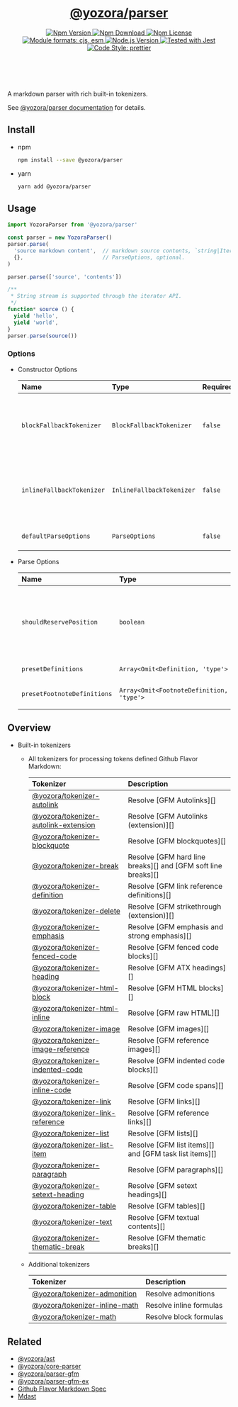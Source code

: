<!-- :begin use tokenizer/banner -->

<header>
  <h1 align="center">
    <a href="https://github.com/yozorajs/yozora/tree/main/packages/parser#readme">@yozora/parser</a>
  </h1>
  <div align="center">
    <a href="https://www.npmjs.com/package/@yozora/parser">
      <img
        alt="Npm Version"
        src="https://img.shields.io/npm/v/@yozora/parser.svg"
      />
    </a>
    <a href="https://www.npmjs.com/package/@yozora/parser">
      <img
        alt="Npm Download"
        src="https://img.shields.io/npm/dm/@yozora/parser.svg"
      />
    </a>
    <a href="https://www.npmjs.com/package/@yozora/parser">
      <img
        alt="Npm License"
        src="https://img.shields.io/npm/l/@yozora/parser.svg"
      />
    </a>
    <a href="#install">
      <img
        alt="Module formats: cjs, esm"
        src="https://img.shields.io/badge/module_formats-cjs%2C%20esm-green.svg"
      />
    </a>
    <a href="https://github.com/nodejs/node">
      <img
        alt="Node.js Version"
        src="https://img.shields.io/node/v/@yozora/parser"
      />
    </a>
    <a href="https://github.com/facebook/jest">
      <img
        alt="Tested with Jest"
        src="https://img.shields.io/badge/tested_with-jest-9c465e.svg"
      />
    </a>
    <a href="https://github.com/prettier/prettier">
      <img
        alt="Code Style: prettier"
        src="https://img.shields.io/badge/code_style-prettier-ff69b4.svg?style=flat-square"
      />
    </a>
  </div>
</header>
<br/>

<!-- :end -->

A markdown parser with rich built-in tokenizers.

See [@yozora/parser documentation][docpage] for details.

<!-- :begin use parser/usage -->

## Install

* npm

  ```bash
  npm install --save @yozora/parser
  ```

* yarn

  ```bash
  yarn add @yozora/parser
  ```


## Usage

```typescript
import YozoraParser from '@yozora/parser'

const parser = new YozoraParser()
parser.parse(
  'source markdown content',  // markdown source contents, `string|Iterable<string>`
  {},                         // ParseOptions, optional.
)

parser.parse(['source', 'contents'])

/**
 * String stream is supported through the iterator API.
 */
function* source () {
  yield 'hello',
  yield 'world',
}
parser.parse(source())
```

### Options

* Constructor Options

  Name                      | Type                      | Required  | Description
  :-------------------------|:--------------------------|:----------|:------------
  `blockFallbackTokenizer`  | `BlockFallbackTokenizer`  | `false`   | Fallback tokenizer on processing block structure phase
  `inlineFallbackTokenizer` | `InlineFallbackTokenizer` | `false`   | Fallback tokenizer on processing inline structure phase
  `defaultParseOptions`     | `ParseOptions`            | `false`   | Default options for `parse()`

* Parse Options

  Name                        | Type                                      | Required  | Description
  :---------------------------|:------------------------------------------|:----------|:------------
  `shouldReservePosition`     | `boolean`                                 | `false`   | Whether it is necessary to reserve the position in the YastNode produced
  `presetDefinitions`         | `Array<Omit<Definition, 'type'>`          | `false`   | Preset definitions
  `presetFootnoteDefinitions` | `Array<Omit<FootnoteDefinition, 'type'>`  | `false`   | Preset footnote definitions

<!-- :end -->

## Overview

* Built-in tokenizers

  - All tokenizers for processing tokens defined Github Flavor Markdown:

    Tokenizer                                 | Description
    :-----------------------------------------|:----------------------------------------------------
    [@yozora/tokenizer-autolink][]            | Resolve [GFM Autolinks][]
    [@yozora/tokenizer-autolink-extension][]  | Resolve [GFM Autolinks (extension)][]
    [@yozora/tokenizer-blockquote][]          | Resolve [GFM blockquotes][]
    [@yozora/tokenizer-break][]               | Resolve [GFM hard line breaks][] and [GFM soft line breaks][]
    [@yozora/tokenizer-definition][]          | Resolve [GFM link reference definitions][]
    [@yozora/tokenizer-delete][]              | Resolve [GFM strikethrough (extension)][]
    [@yozora/tokenizer-emphasis][]            | Resolve [GFM emphasis and strong emphasis][]
    [@yozora/tokenizer-fenced-code][]         | Resolve [GFM fenced code blocks][]
    [@yozora/tokenizer-heading][]             | Resolve [GFM ATX headings][]
    [@yozora/tokenizer-html-block][]          | Resolve [GFM HTML blocks][]
    [@yozora/tokenizer-html-inline][]         | Resolve [GFM raw HTML][]
    [@yozora/tokenizer-image][]               | Resolve [GFM images][]
    [@yozora/tokenizer-image-reference][]     | Resolve [GFM reference images][]
    [@yozora/tokenizer-indented-code][]       | Resolve [GFM indented code blocks][]
    [@yozora/tokenizer-inline-code][]         | Resolve [GFM code spans][]
    [@yozora/tokenizer-link][]                | Resolve [GFM links][]
    [@yozora/tokenizer-link-reference][]      | Resolve [GFM reference links][]
    [@yozora/tokenizer-list][]                | Resolve [GFM lists][]
    [@yozora/tokenizer-list-item][]           | Resolve [GFM list items][] and [GFM task list items][]
    [@yozora/tokenizer-paragraph][]           | Resolve [GFM paragraphs][]
    [@yozora/tokenizer-setext-heading][]      | Resolve [GFM setext headings][]
    [@yozora/tokenizer-table][]               | Resolve [GFM tables][]
    [@yozora/tokenizer-text][]                | Resolve [GFM textual contents][]
    [@yozora/tokenizer-thematic-break][]      | Resolve [GFM thematic breaks][]

  * Additional tokenizers

    Tokenizer                                 | Description
    :-----------------------------------------|:----------------------------------------------------
    [@yozora/tokenizer-admonition][]          | Resolve admonitions
    [@yozora/tokenizer-inline-math][]         | Resolve inline formulas
    [@yozora/tokenizer-math][]                | Resolve block formulas


## Related

* [@yozora/ast][]
* [@yozora/core-parser][]
* [@yozora/parser-gfm][]
* [@yozora/parser-gfm-ex][]
* [Github Flavor Markdown Spec][gfm-spec]
* [Mdast][mdast-homepage]

<!-- :begin use tokenizer/definitions -->

[live-examples]: https://yozora.guanghechen.com/docs/package/parser#live-examples
[docpage]: https://yozora.guanghechen.com/docs/package/parser
[homepage]: https://github.com/yozorajs/yozora/tree/main/packages/parser#readme
[gfm-spec]: https://github.github.com/gfm
[mdast-homepage]: https://github.com/syntax-tree/mdast

[@yozora/ast]:                                https://github.com/yozorajs/yozora/tree/main/packages/ast#readme
[@yozora/core-parser]:                        https://github.com/yozorajs/yozora/tree/main/packages/core-parser#readme
[@yozora/parser]:                             https://github.com/yozorajs/yozora/tree/main/packages/parser#readme
[@yozora/parser-gfm]:                         https://github.com/yozorajs/yozora/tree/main/packages/parser-gfm#readme
[@yozora/parser-gfm-ex]:                      https://github.com/yozorajs/yozora/tree/main/packages/parser-gfm-ex#readme
[@yozora/tokenizer-admonition]:               https://github.com/yozorajs/yozora/tree/main/tokenizers/admonition#readme
[@yozora/tokenizer-autolink]:                 https://github.com/yozorajs/yozora/tree/main/tokenizers/autolink#readme
[@yozora/tokenizer-autolink-extension]:       https://github.com/yozorajs/yozora/tree/main/tokenizers/autolink-extension#readme
[@yozora/tokenizer-blockquote]:               https://github.com/yozorajs/yozora/tree/main/tokenizers/blockquote#readme
[@yozora/tokenizer-break]:                    https://github.com/yozorajs/yozora/tree/main/tokenizers/break#readme
[@yozora/tokenizer-definition]:               https://github.com/yozorajs/yozora/tree/main/tokenizers/definition#readme
[@yozora/tokenizer-delete]:                   https://github.com/yozorajs/yozora/tree/main/tokenizers/delete#readme
[@yozora/tokenizer-emphasis]:                 https://github.com/yozorajs/yozora/tree/main/tokenizers/emphasis#readme
[@yozora/tokenizer-fenced-block]:             https://github.com/yozorajs/yozora/tree/main/tokenizers/fenced-block#readme
[@yozora/tokenizer-fenced-code]:              https://github.com/yozorajs/yozora/tree/main/tokenizers/fenced-code#readme
[@yozora/tokenizer-footnote]:                 https://github.com/yozorajs/yozora/tree/main/tokenizers/footnote#readme
[@yozora/tokenizer-footnote-definition]:      https://github.com/yozorajs/yozora/tree/main/tokenizers/footnote-definition#readme
[@yozora/tokenizer-footnote-reference]:       https://github.com/yozorajs/yozora/tree/main/tokenizers/footnote-reference#readme
[@yozora/tokenizer-heading]:                  https://github.com/yozorajs/yozora/tree/main/tokenizers/heading#readme
[@yozora/tokenizer-html-block]:               https://github.com/yozorajs/yozora/tree/main/tokenizers/html-block#readme
[@yozora/tokenizer-html-inline]:              https://github.com/yozorajs/yozora/tree/main/tokenizers/html-inline#readme
[@yozora/tokenizer-image]:                    https://github.com/yozorajs/yozora/tree/main/tokenizers/image#readme
[@yozora/tokenizer-image-reference]:          https://github.com/yozorajs/yozora/tree/main/tokenizers/image-reference#readme
[@yozora/tokenizer-indented-code]:            https://github.com/yozorajs/yozora/tree/main/tokenizers/indented-code#readme
[@yozora/tokenizer-inline-code]:              https://github.com/yozorajs/yozora/tree/main/tokenizers/inline-code#readme
[@yozora/tokenizer-inline-math]:              https://github.com/yozorajs/yozora/tree/main/tokenizers/inline-math#readme
[@yozora/tokenizer-link]:                     https://github.com/yozorajs/yozora/tree/main/tokenizers/link#readme
[@yozora/tokenizer-link-reference]:           https://github.com/yozorajs/yozora/tree/main/tokenizers/link-reference#readme
[@yozora/tokenizer-list]:                     https://github.com/yozorajs/yozora/tree/main/tokenizers/list#readme
[@yozora/tokenizer-list-item]:                https://github.com/yozorajs/yozora/tree/main/tokenizers/list-item#readme
[@yozora/tokenizer-math]:                     https://github.com/yozorajs/yozora/tree/main/tokenizers/math#readme
[@yozora/tokenizer-paragraph]:                https://github.com/yozorajs/yozora/tree/main/tokenizers/paragraph#readme
[@yozora/tokenizer-setext-heading]:           https://github.com/yozorajs/yozora/tree/main/tokenizers/setext-heading#readme
[@yozora/tokenizer-table]:                    https://github.com/yozorajs/yozora/tree/main/tokenizers/table#readme
[@yozora/tokenizer-text]:                     https://github.com/yozorajs/yozora/tree/main/tokenizers/text#readme
[@yozora/tokenizer-thematic-break]:           https://github.com/yozorajs/yozora/tree/main/tokenizers/thematic-break#readme

[doc-live-examples/gfm]:                      https://yozora.guanghechen.com/docs/example/gfm
[doc-@yozora/ast]:                            https://yozora.guanghechen.com/docs/package/ast
[doc-@yozora/ast-util]:                       https://yozora.guanghechen.com/docs/package/ast-util
[doc-@yozora/core-parser]:                    https://yozora.guanghechen.com/docs/package/core-parser
[doc-@yozora/core-tokenizer]:                 https://yozora.guanghechen.com/docs/package/core-tokenizer
[doc-@yozora/parser]:                         https://yozora.guanghechen.com/docs/package/parser
[doc-@yozora/parser-gfm]:                     https://yozora.guanghechen.com/docs/package/parser-gfm
[doc-@yozora/parser-gfm-ex]:                  https://yozora.guanghechen.com/docs/package/parser-gfm-ex
[doc-@yozora/tokenizer-admonition]:           https://yozora.guanghechen.com/docs/package/tokenizer-admonition
[doc-@yozora/tokenizer-autolink]:             https://yozora.guanghechen.com/docs/package/tokenizer-autolink
[doc-@yozora/tokenizer-autolink-extension]:   https://yozora.guanghechen.com/docs/package/tokenizer-autolink-extension
[doc-@yozora/tokenizer-blockquote]:           https://yozora.guanghechen.com/docs/package/tokenizer-blockquote
[doc-@yozora/tokenizer-break]:                https://yozora.guanghechen.com/docs/package/tokenizer-break
[doc-@yozora/tokenizer-delete]:               https://yozora.guanghechen.com/docs/package/tokenizer-delete
[doc-@yozora/tokenizer-emphasis]:             https://yozora.guanghechen.com/docs/package/tokenizer-emphasis
[doc-@yozora/tokenizer-fenced-code]:          https://yozora.guanghechen.com/docs/package/tokenizer-fenced-code
[doc-@yozora/tokenizer-heading]:              https://yozora.guanghechen.com/docs/package/tokenizer-heading
[doc-@yozora/tokenizer-html-block]:           https://yozora.guanghechen.com/docs/package/tokenizer-html-block
[doc-@yozora/tokenizer-html-inline]:          https://yozora.guanghechen.com/docs/package/tokenizer-html-inline
[doc-@yozora/tokenizer-image]:                https://yozora.guanghechen.com/docs/package/tokenizer-image
[doc-@yozora/tokenizer-image-reference]:      https://yozora.guanghechen.com/docs/package/tokenizer-image-reference
[doc-@yozora/tokenizer-indented-code]:        https://yozora.guanghechen.com/docs/package/tokenizer-indented-code
[doc-@yozora/tokenizer-inline-code]:          https://yozora.guanghechen.com/docs/package/tokenizer-inline-code
[doc-@yozora/tokenizer-inline-math]:          https://yozora.guanghechen.com/docs/package/tokenizer-inline-math
[doc-@yozora/tokenizer-link]:                 https://yozora.guanghechen.com/docs/package/tokenizer-link
[doc-@yozora/tokenizer-definition]:           https://yozora.guanghechen.com/docs/package/tokenizer-definition
[doc-@yozora/tokenizer-link-reference]:       https://yozora.guanghechen.com/docs/package/tokenizer-link-reference
[doc-@yozora/tokenizer-list]:                 https://yozora.guanghechen.com/docs/package/tokenizer-list
[doc-@yozora/tokenizer-list-item]:            https://yozora.guanghechen.com/docs/package/tokenizer-list-item
[doc-@yozora/tokenizer-math]:                 https://yozora.guanghechen.com/docs/package/tokenizer-math
[doc-@yozora/tokenizer-paragraph]:            https://yozora.guanghechen.com/docs/package/tokenizer-paragraph
[doc-@yozora/tokenizer-setext-heading]:       https://yozora.guanghechen.com/docs/package/tokenizer-setext-heading
[doc-@yozora/tokenizer-table]:                https://yozora.guanghechen.com/docs/package/tokenizer-table
[doc-@yozora/tokenizer-text]:                 https://yozora.guanghechen.com/docs/package/tokenizer-text
[doc-@yozora/tokenizer-thematic-break]:       https://yozora.guanghechen.com/docs/package/tokenizer-thematic-break
[doc-@yozora/jest-for-tokenizer]:             https://yozora.guanghechen.com/docs/package/jest-for-tokenizer
[doc-@yozora/parser-gfm]:                     https://yozora.guanghechen.com/docs/package/parser-gfm

[gfm-atx-heading]:                            https://github.github.com/gfm/#atx-heading
[gfm-autolink]:                               https://github.github.com/gfm/#autolinks
[gfm-autolink-extension]:                     https://github.github.com/gfm/#autolinks-extension-
[gfm-blockquote]:                             https://github.github.com/gfm/#block-quotes
[gfm-bullet-list]:                            https://github.github.com/gfm/#bullet-list
[gfm-delete]:                                 https://github.github.com/gfm/#strikethrough-extension-
[gfm-emphasis]:                               https://github.github.com/gfm/#can-open-emphasis
[gfm-fenced-code]:                            https://github.github.com/gfm/#fenced-code-block
[gfm-html-block]:                             https://github.github.com/gfm/#html-block
[gfm-html-inline]:                            https://github.github.com/gfm/#raw-html
[gfm-image]:                                  https://github.github.com/gfm/#images
[gfm-indented-code]:                          https://github.github.com/gfm/#indented-code-block
[gfm-inline-code]:                            https://github.github.com/gfm/#code-span
[gfm-link]:                                   https://github.github.com/gfm/#inline-link
[gfm-definition]:                             https://github.github.com/gfm/#link-reference-definition
[gfm-link-reference]:                         https://github.github.com/gfm/#reference-link
[gfm-list]:                                   https://github.github.com/gfm/#lists
[gfm-list-item]:                              https://github.github.com/gfm/#list-items
[gfm-list-task-item]:                         https://github.github.com/gfm/#task-list-items-extension-
[gfm-paragraph]:                              https://github.github.com/gfm/#paragraph
[gfm-setext-heading]:                         https://github.github.com/gfm/#setext-heading
[gfm-soft-line-break]:                        https://github.github.com/gfm/#soft-line-breaks
[gfm-strong]:                                 https://github.github.com/gfm/#can-open-strong-emphasis
[gfm-tab]:                                    https://github.github.com/gfm/#tabs
[gfm-table]:                                  https://github.github.com/gfm/#table
[gfm-text]:                                   https://github.github.com/gfm/#soft-line-breaks
[gfm-thematic-break]:                         https://github.github.com/gfm/#thematic-break

<!-- :end -->
